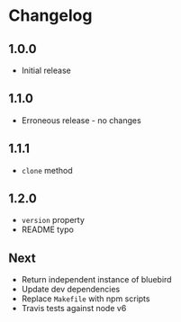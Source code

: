 # Changelog

## 1.0.0

* Initial release

## 1.1.0

* Erroneous release - no changes

## 1.1.1

* `clone` method

## 1.2.0

* `version` property
* README typo

## Next

* Return independent instance of bluebird
* Update dev dependencies
* Replace `Makefile` with npm scripts
* Travis tests against node v6
